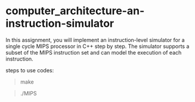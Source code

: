 # computer_architecture-an-instruction-simulator
In this assignment, you will implement an instruction-level simulator for a single cycle MIPS processor in C++ step by step.
The simulator supports a subset of the MIPS instruction set and can model the execution of each instruction.

steps to use codes:
> make


> ./MIPS
